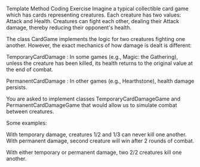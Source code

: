 Template Method Coding Exercise
Imagine a typical collectible card game which has cards representing creatures. Each creature has two values: Attack and Health. Creatures can fight each other, dealing their Attack damage, thereby reducing their opponent's health.

The class CardGame implements the logic for two creatures fighting one another. However, the exact mechanics of how damage is dealt is different:

TemporaryCardDamage : In some games (e.g., Magic: the Gathering), unless the creature has been killed, its health returns to the original value at the end of combat.

PermanentCardDamage : In other games (e.g., Hearthstone), health damage persists.

You are asked to implement classes TemporaryCardDamageGame  and PermanentCardDamageGame  that would allow us to simulate combat between creatures.

Some examples:

With temporary damage, creatures 1/2 and 1/3 can never kill one another. With permanent damage, second creature will win after 2 rounds of combat.

With either temporary or permanent damage, two 2/2 creatures kill one another.